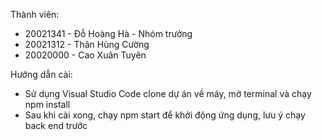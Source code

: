Thành viên: 
- 20021341 - Đỗ Hoàng Hà - Nhóm trưởng
- 20021312 - Thân Hùng Cường
- 20020000 - Cao Xuân Tuyên

Hướng dẫn cài:
- Sử dụng Visual Studio Code clone dự án về máy, mở terminal và chạy npm install
- Sau khi cài xong, chạy npm start để khởi động ứng dụng, lưu ý chạy back end trước
